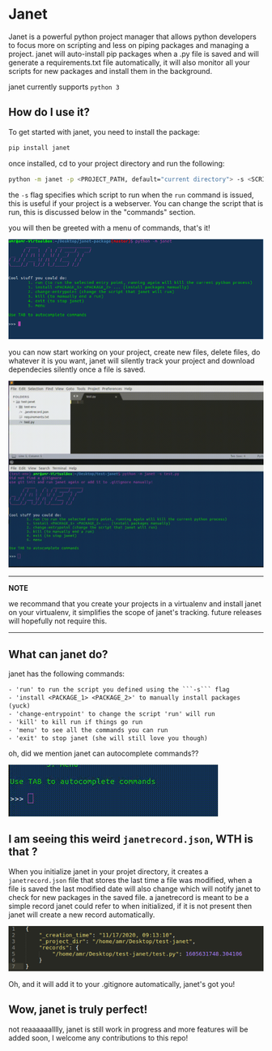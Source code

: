 # Janet

Janet is a powerful python project manager that allows python developers
to focus more on scripting and less on piping packages and managing a project. janet will auto-install
pip packages when a .py file is saved and will generate a requirements.txt file
automatically, it will also monitor all your scripts for new packages and install them in the background. 

janet currently supports ```python 3```

## How do I use it?

To get started with janet, you need to install the package:

```bash
pip install janet
```

once installed, cd to your project directory and run the following:

```bash
python -m janet -p <PROJECT_PATH, default="current directory"> -s <SCRIPT>
```
the ```-s``` flag specifies which script to run when the ```run``` command is issued,
this is useful if your project is a webserver. You can change the script that is run, this is discussed below in the "commands" section.

you will then be greeted with a menu of commands, that's it!

![Janet CLI](readme_assets/images/janet_cli.png)

you can now start working on your project, create new files, delete files, do whatever it is you want, janet will silently track your project and download dependecies silently once a file is saved.

![Janet in action](readme_assets/gifs/janet_in_action.gif)


---
**NOTE**

we recommand that you create your projects in a virtualenv and install janet on your virtualenv, it simplifies the scope of janet's tracking. future releases will hopefully not require this.

---


## What can janet do?
janet has the following commands:

	- 'run' to run the script you defined using the ```-s``` flag
	- 'install <PACKAGE_1> <PACKAGE_2>' to manually install packages (yuck)
	- 'change-entrypoint' to change the script 'run' will run
	- 'kill' to kill run if things go run
	- 'menu' to see all the commands you can run
	- 'exit' to stop janet (she will still love you though)


oh, did we mention janet can autocomplete commands??

![Janet autocompleting](readme_assets/gifs/janet_autocompleting.gif)



## I am seeing this weird ```janetrecord.json```, WTH is that ?

When you initialize janet in your projet directory, it creates a ```janetrecord.json``` file that stores the last time a file was modified, when a file is saved the last modified date will also change which will notify janet to check for new packages in the saved file. a janetrecord is meant to be a simple record janet could refer to when initialized, if it is not present then janet will create a new record automatically.

![Janet record](readme_assets/images/janet_record.png)

Oh, and it will add it to your .gitignore automatically, janet's got you!


## Wow, janet is truly perfect!

not reaaaaaalllly, janet is still work in progress and more features will be added soon, I welcome any contributions to this repo!


